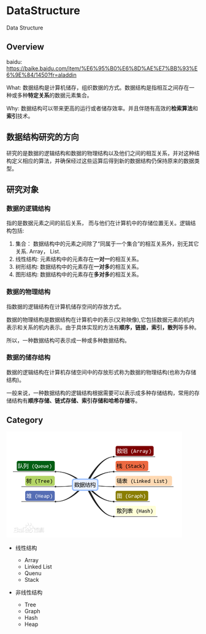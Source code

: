 # DataStructure

Data Structure

## Overview

baidu: https://baike.baidu.com/item/%E6%95%B0%E6%8D%AE%E7%BB%93%E6%9E%84/1450?fr=aladdin

What: 数据结构是计算机储存，组织数据的方式。数据结构是指相互之间存在一种或多种**特定关系**的数据元素集合。

Why: 数据结构可以带来更高的运行或者储存效率。并且伴随有高效的**检索算法**和**索引**技术。

## 数据结构研究的方向

研究的是数据的逻辑结构和数据的物理结构以及他们之间的相互关系，并对这种结构定义相应的算法，并确保经过这些运算后得到新的数据结构仍保持原来的数据类型。

## 研究对象

### 数据的逻辑结构

指的是数据元素之间的前后关系， 而与他们在计算机中的存储位置无关。逻辑结构包括:
  1. 集合： 数据结构中的元素之间除了“同属于一个集合”的相互关系外，别无其它关系. Array， List.
  2. 线性结构: 元素结构中的元素存在**一对一**的相互关系。
  3. 树形结构: 数据结构中的元素存在**一对多**的相互关系。
  4. 图形结构: 数据结构中的元素存在**多对多**的相互关系。

### 数据的物理结构

指数据的逻辑结构在计算机储存空间的存放方式。

数据的物理结构是数据结构在计算机中的表示(又称映像),它包括数据元素的机内表示和关系的机内表示。由于具体实现的方法有**顺序，链接，索引，散列**等多种。

所以，一种数据结构可表示成一种或多种数据结构。

### 数据的储存结构

数据的逻辑结构在计算机存储空间中的存放形式称为数据的物理结构(也称为存储结构)。

一般来说，一种数据结构的逻辑结构根据需要可以表示成多种存储结构，常用的存储结构有**顺序存储、链式存储、索引存储和哈希存储**等。

## Category

![dt-category](./dt-category.png)

+ 线性结构
  - Array
  - Linked List
  - Quenu
  - Stack
  
+ 非线性结构
  - Tree
  - Graph
  - Hash
  - Heap

